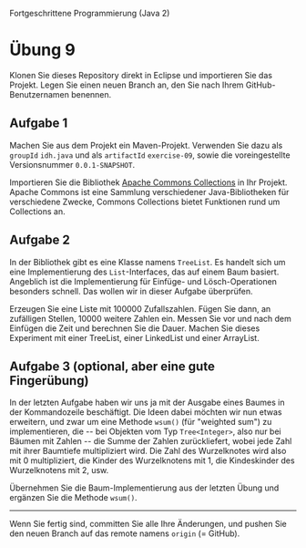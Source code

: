 Fortgeschrittene Programmierung (Java 2)

# Übung 9


Klonen Sie dieses Repository direkt in Eclipse und importieren Sie das Projekt. Legen Sie einen neuen Branch an, den Sie nach Ihrem GitHub-Benutzernamen benennen.


## Aufgabe 1

Machen Sie aus dem Projekt ein Maven-Projekt. Verwenden Sie dazu als `groupId` `idh.java` und als `artifactId` `exercise-09`, sowie die voreingestellte Versionsnummer `0.0.1-SNAPSHOT`.

Importieren Sie die Bibliothek [Apache Commons Collections](https://commons.apache.org/proper/commons-collections/) in Ihr Projekt. Apache Commons ist eine Sammlung verschiedener Java-Bibliotheken für verschiedene Zwecke, Commons Collections bietet Funktionen rund um Collections an. 

## Aufgabe 2

In der Bibliothek gibt es eine Klasse namens `TreeList`. Es handelt sich um eine Implementierung des `List`-Interfaces, das auf einem Baum basiert. Angeblich ist die Implementierung für Einfüge- und Lösch-Operationen besonders schnell. Das wollen wir in dieser Aufgabe überprüfen. 

Erzeugen Sie eine Liste mit 100000 Zufallszahlen. Fügen Sie dann, an zufälligen Stellen, 10000 weitere Zahlen ein. Messen Sie vor und nach dem Einfügen die Zeit und berechnen Sie die Dauer. Machen Sie dieses Experiment mit einer TreeList, einer LinkedList und einer ArrayList.

## Aufgabe 3 (optional, aber eine gute Fingerübung)
In der letzten Aufgabe haben wir uns ja mit der Ausgabe eines Baumes in der Kommandozeile beschäftigt. Die Ideen dabei möchten wir nun etwas erweitern, und zwar um eine Methode `wsum()` (für "weighted sum") zu implementieren, die -- bei Objekten vom Typ `Tree<Integer>`, also nur bei Bäumen mit Zahlen -- die Summe der Zahlen zurückliefert, wobei jede Zahl mit ihrer Baumtiefe multipliziert wird. Die Zahl des Wurzelknotes wird also mit 0 multipliziert, die Kinder des Wurzelknotens mit 1, die Kindeskinder des Wurzelknotens mit 2, usw.

Übernehmen Sie die Baum-Implementierung aus der letzten Übung und ergänzen Sie die Methode `wsum()`.

----

Wenn Sie fertig sind, committen Sie alle Ihre Änderungen, und pushen Sie den neuen Branch auf das remote namens `origin` (= GitHub). 